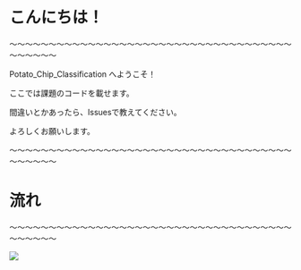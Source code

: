 # こんにちは！

～～～～～～～～～～～～～～～～～～～～～～～～～～～～～～～～～～～～～～～～～～

Potato_Chip_Classification へようこそ！

ここでは課題のコードを載せます。

間違いとかあったら、Issuesで教えてください。

よろしくお願いします。

～～～～～～～～～～～～～～～～～～～～～～～～～～～～～～～～～～～～～～～～～～

# 流れ

～～～～～～～～～～～～～～～～～～～～～～～～～～～～～～～～～～～～～～～～～～

![](https://lohas.nicoseiga.jp/thumb/9396053i?1561481141)
